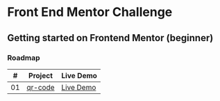 # Front End Mentor Challenge

## Getting started on Frontend Mentor (beginner)

### Roadmap

|  #  | Project                        | Live Demo                        |
| :-: | ------------------------------ | -------------------------------- |
| 01  | [qr-code](https://github.com/) | [Live Demo](https://github.com/) |
